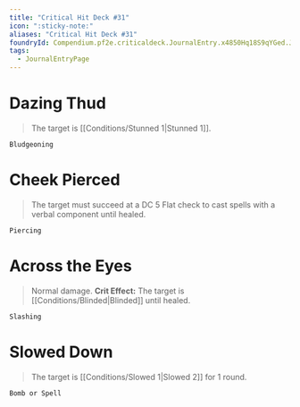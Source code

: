 ```yaml
---
title: "Critical Hit Deck #31"
icon: ":sticky-note:"
aliases: "Critical Hit Deck #31"
foundryId: Compendium.pf2e.criticaldeck.JournalEntry.x4850Hq18S9qYGed.JournalEntryPage.DlZqvNFlAdXu740m
tags:
  - JournalEntryPage
---
```

# Dazing Thud

> The target is [[Conditions/Stunned 1|Stunned 1]].

`Bludgeoning`

# Cheek Pierced

> The target must succeed at a DC 5 Flat check to cast spells with a verbal component until healed.

`Piercing`

# Across the Eyes

> Normal damage. **Crit Effect:** The target is [[Conditions/Blinded|Blinded]] until healed.

`Slashing`

# Slowed Down

> The target is [[Conditions/Slowed 1|Slowed 2]] for 1 round.

`Bomb or Spell`